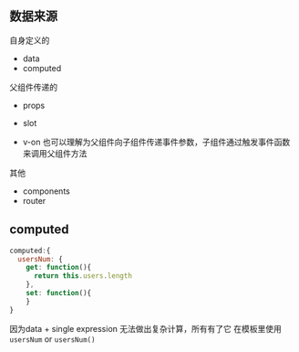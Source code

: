 ## 数据来源
自身定义的
- data
- computed

父组件传递的
- props
- slot

- v-on 也可以理解为父组件向子组件传递事件参数，子组件通过触发事件函数来调用父组件方法

其他
- components
- router

## computed
``` js
computed:{
  usersNum: {
    get: function(){
      return this.users.length
    },
    set: function(){
    }
}
```
因为data + single expression 无法做出复杂计算，所有有了它
在模板里使用 `usersNum` or `usersNum()`
